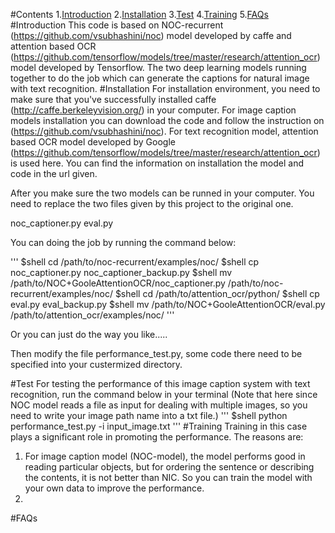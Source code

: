 #Contents
1.[Introduction](#introduction)
2.[Installation](#Installation)
3.[Test](#Test)
4.[Training](#Training)
5.[FAQs](#FAQs)
#Introduction
This code is based on NOC-recurrent (https://github.com/vsubhashini/noc) model developed by caffe and attention based OCR (https://github.com/tensorflow/models/tree/master/research/attention_ocr) model developed by Tensorflow. The two deep learning models running together to do the job which can generate the captions for natural image with text recognition. 
#Installation
For installation environment, you need to make sure that you've successfully installed caffe (http://caffe.berkeleyvision.org/) in your computer. For image caption models installation you can download the code and follow the instruction on  (https://github.com/vsubhashini/noc). For text recognition model, attention based OCR model developed by Google (https://github.com/tensorflow/models/tree/master/research/attention_ocr) is used here. You can find the information on installation the model and code in the url given. 

After you make sure the two models can be runned in your computer. You need to replace the two files given by this project to the original one. 

noc_captioner.py
eval.py

You can doing the job by running the command below:

'''
$shell cd /path/to/noc-recurrent/examples/noc/
$shell cp noc_captioner.py noc_captioner_backup.py 
$shell mv /path/to/NOC+GooleAttentionOCR/noc_captioner.py /path/to/noc-recurrent/examples/noc/
$shell cd /path/to/attention_ocr/python/
$shell cp eval.py eval_backup.py
$shell mv /path/to/NOC+GooleAttentionOCR/eval.py /path/to/attention_ocr/examples/noc/
'''

Or you can just do the way you like.....

Then modify the file performance_test.py, some code there need to be specified into your custermized directory. 
  
#Test
For testing the performance of this image caption system with text recognition, run the command below in your terminal (Note that here since NOC model reads a file as input for dealing with multiple images, so you need to write your image path name into a txt file.)
'''
$shell python performance_test.py -i input_image.txt
'''
#Training
Training in this case plays a significant role in promoting the performance. The reasons are:
1. For image caption model (NOC-model), the model performs good in reading particular objects, but for ordering the sentence or describing the contents, it is not better than NIC. So you can train the model with your own data to improve the performance. 
2.
#FAQs
